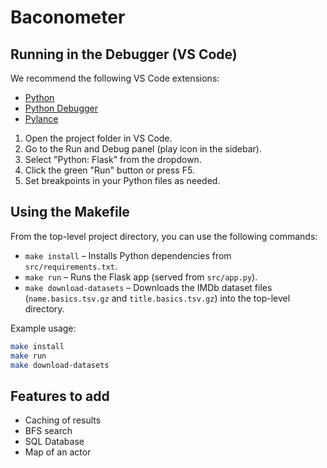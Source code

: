 # Baconometer

## Running in the Debugger (VS Code)

We recommend the following VS Code extensions:

- [Python](https://marketplace.visualstudio.com/items?itemName=ms-python.python)
- [Python Debugger](https://marketplace.visualstudio.com/items?itemName=ms-python.debugpy)
- [Pylance](https://marketplace.visualstudio.com/items?itemName=ms-python.vscode-pylance) 

1. Open the project folder in VS Code.
2. Go to the Run and Debug panel (play icon in the sidebar).
3. Select "Python: Flask" from the dropdown.
4. Click the green "Run" button or press F5.
5. Set breakpoints in your Python files as needed.

## Using the Makefile

From the top-level project directory, you can use the following commands:

- `make install` – Installs Python dependencies from `src/requirements.txt`.
- `make run` – Runs the Flask app (served from `src/app.py`).
- `make download-datasets` – Downloads the IMDb dataset files (`name.basics.tsv.gz` and `title.basics.tsv.gz`) into the top-level directory.

Example usage:

```bash
make install
make run
make download-datasets
```

## Features to add
- Caching of results
- BFS search
- SQL Database
- Map of an actor
